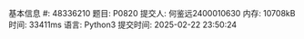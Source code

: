 基本信息
#:
48336210
题目:
P0820
提交人:
何鉴远2400010630
内存:
10708kB
时间:
33411ms
语言:
Python3
提交时间:
2025-02-22 23:50:24